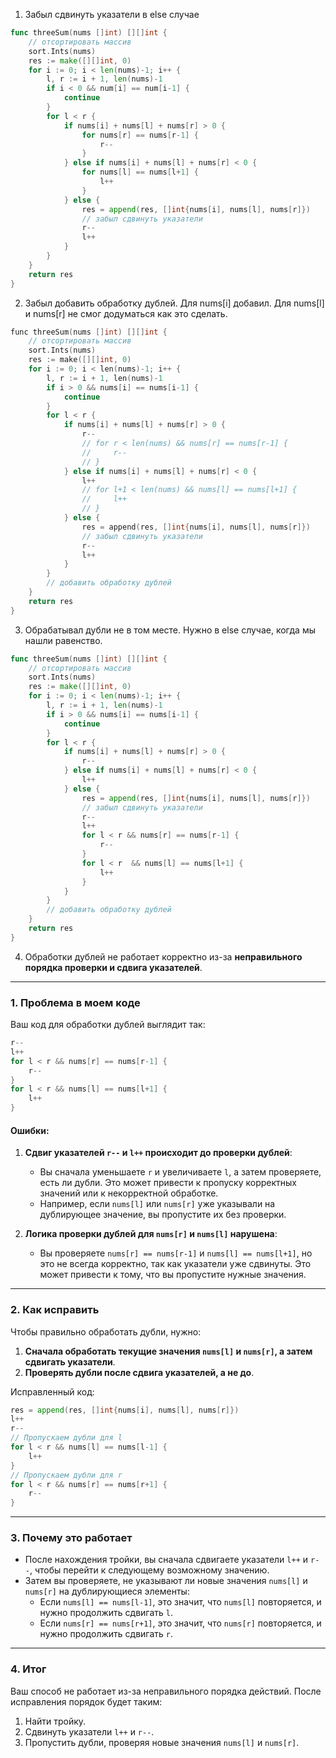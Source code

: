 1) Забыл сдвинуть указатели в else случае

``` go
func threeSum(nums []int) [][]int {
    // отсортировать массив
	sort.Ints(nums)
	res := make([][]int, 0)
	for i := 0; i < len(nums)-1; i++ {
		l, r := i + 1, len(nums)-1
        if i < 0 && num[i] == num[i-1] {
            continue
        }
		for l < r {
			if nums[i] + nums[l] + nums[r] > 0 {
                for nums[r] == nums[r-1] {
                    r--
                }
			} else if nums[i] + nums[l] + nums[r] < 0 {
                for nums[l] == nums[l+1] {
                    l++
                }
			} else {
				res = append(res, []int{nums[i], nums[l], nums[r]})
				// забыл сдвинуть указатели
				r--
				l++
			}
		}
	}
	return res
}
```

2) Забыл добавить обработку дублей. Для nums[i] добавил.
Для nums[l] и nums[r] не смог додуматься как это сделать.
 
``` c
func threeSum(nums []int) [][]int {
    // отсортировать массив
	sort.Ints(nums)
	res := make([][]int, 0)
	for i := 0; i < len(nums)-1; i++ {
		l, r := i + 1, len(nums)-1
		if i > 0 && nums[i] == nums[i-1] {
            continue
        }
		for l < r {
			if nums[i] + nums[l] + nums[r] > 0 {
				r--
                // for r < len(nums) && nums[r] == nums[r-1] {
                //     r--
                // }
			} else if nums[i] + nums[l] + nums[r] < 0 {
				l++
                // for l+1 < len(nums) && nums[l] == nums[l+1] {
                //     l++
                // }
			} else {
				res = append(res, []int{nums[i], nums[l], nums[r]})
				// забыл сдвинуть указатели
				r--
				l++
			}
		}
		// добавить обработку дублей
	}
	return res
}
```

3) Обрабатывал дубли не в том месте. Нужно в else случае, когда мы нашли равенство.

```go
func threeSum(nums []int) [][]int {
    // отсортировать массив
	sort.Ints(nums)
	res := make([][]int, 0)
	for i := 0; i < len(nums)-1; i++ {
		l, r := i + 1, len(nums)-1
		if i > 0 && nums[i] == nums[i-1] {
            continue
        }
		for l < r {
			if nums[i] + nums[l] + nums[r] > 0 {
				r--
			} else if nums[i] + nums[l] + nums[r] < 0 {
				l++
			} else {
				res = append(res, []int{nums[i], nums[l], nums[r]})
				// забыл сдвинуть указатели
				r--
				l++
				for l < r && nums[r] == nums[r-1] {
                    r--
                }
				for l < r  && nums[l] == nums[l+1] {
                    l++
                }
			}
		}
		// добавить обработку дублей
	}
	return res
}
```

4) Обработки дублей не работает корректно из-за **неправильного порядка проверки и сдвига указателей**. 
---

### **1. Проблема в моем коде**
Ваш код для обработки дублей выглядит так:
```go
r--
l++
for l < r && nums[r] == nums[r-1] {
    r--
}
for l < r && nums[l] == nums[l+1] {
    l++
}
```

#### Ошибки:
1. **Сдвиг указателей `r--` и `l++` происходит до проверки дублей**:
   - Вы сначала уменьшаете `r` и увеличиваете `l`, а затем проверяете, есть ли дубли. Это может привести к пропуску корректных значений или к некорректной обработке.
   - Например, если `nums[l]` или `nums[r]` уже указывали на дублирующее значение, вы пропустите их без проверки.

2. **Логика проверки дублей для `nums[r]` и `nums[l]` нарушена**:
   - Вы проверяете `nums[r] == nums[r-1]` и `nums[l] == nums[l+1]`, но это не всегда корректно, так как указатели уже сдвинуты. Это может привести к тому, что вы пропустите нужные значения.

---

### **2. Как исправить**
Чтобы правильно обработать дубли, нужно:
1. **Сначала обработать текущие значения `nums[l]` и `nums[r]`, а затем сдвигать указатели**.
2. **Проверять дубли после сдвига указателей, а не до**.

Исправленный код:
```go
res = append(res, []int{nums[i], nums[l], nums[r]})
l++
r--
// Пропускаем дубли для l
for l < r && nums[l] == nums[l-1] {
    l++
}
// Пропускаем дубли для r
for l < r && nums[r] == nums[r+1] {
    r--
}
```

---

### **3. Почему это работает**
- После нахождения тройки, вы сначала сдвигаете указатели `l++` и `r--`, чтобы перейти к следующему возможному значению.
- Затем вы проверяете, не указывают ли новые значения `nums[l]` и `nums[r]` на дублирующиеся элементы:
  - Если `nums[l] == nums[l-1]`, это значит, что `nums[l]` повторяется, и нужно продолжить сдвигать `l`.
  - Если `nums[r] == nums[r+1]`, это значит, что `nums[r]` повторяется, и нужно продолжить сдвигать `r`.

---

### **4. Итог**
Ваш способ не работает из-за неправильного порядка действий. После исправления порядок будет таким:
1. Найти тройку.
2. Сдвинуть указатели `l++` и `r--`.
3. Пропустить дубли, проверяя новые значения `nums[l]` и `nums[r]`.

